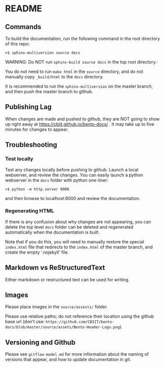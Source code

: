 # README

## Commands
To build the documentation, run the following command in the root directory of this repo:

```
>$ sphinx-multiversion source docs
```

WARNING: Do NOT run `sphinx-build source docs` in the top root directory.·

You do not need to run `make html` in the `source` directory, and do not manually copy `_build/html` to the `docs` directory.

It is recommended to run the `sphinx-multiversion` on the master branch, and then push the master branch to github.


## Publishing Lag
When changes are made and pushed to github, they are NOT going to show up right away at https://cbiit.github.io/bento-docs/ . It may take up to five minutes for changes to appear.

## Troubleshooting

### Test locally
Test any changes locally before pushing to github. Launch a local webserver, and review the changes. You can easily launch a python webserver in the `docs` folder with python one-liner:

```
>$ python -m http.server 8000
```

and then browse to localhost:8000 and review the documentation.

### Regenerating HTML
If there is any confusion about why changes are not appearing, you can delete the top level `docs` folder can be deleted and regenerated automatically when the documentation is built.

Note that if you do this, you will need to manually restore the special `index.html` file that redirects to the `index.html` of the master branch, and create the empty '.nojekyll' file.

## Markdown vs ReStructuredText
Either markdown or restructured text can be used for writing.

## Images
Please place images in the `source/assests/` folder. 

Please use relative paths; do not reference their location using the github base url (don't use: `https://github.com/CBIIT/bento-docs/blob/master/source/assets/Bento-Header-Logo.png`).

## Versioning and Github
Please see `gitflow-model.md` for more information about the naming of versions that appear, and how to update documentation in git.
